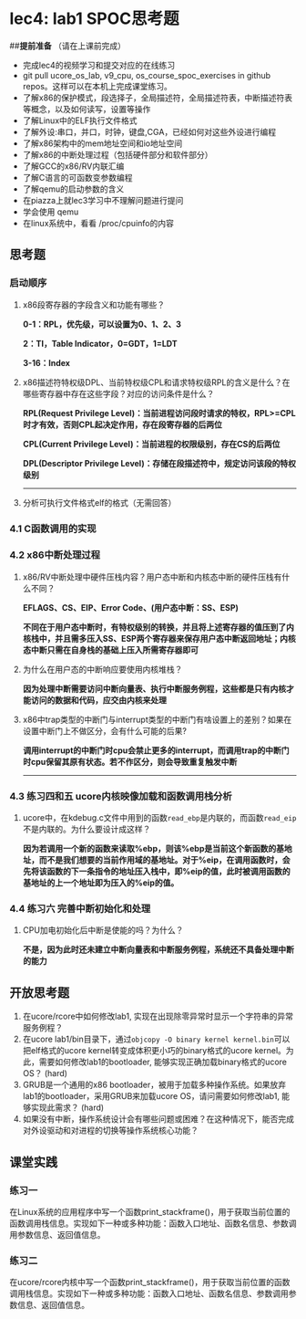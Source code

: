 # lec4: lab1 SPOC思考题

##**提前准备**
（请在上课前完成）

 - 完成lec4的视频学习和提交对应的在线练习
 - git pull ucore_os_lab, v9_cpu, os_course_spoc_exercises in github repos。这样可以在本机上完成课堂练习。
 - 了解x86的保护模式，段选择子，全局描述符，全局描述符表，中断描述符表等概念，以及如何读写，设置等操作
 - 了解Linux中的ELF执行文件格式
 - 了解外设:串口，并口，时钟，键盘,CGA，已经如何对这些外设进行编程
 - 了解x86架构中的mem地址空间和io地址空间
 - 了解x86的中断处理过程（包括硬件部分和软件部分）
 - 了解GCC的x86/RV内联汇编
 - 了解C语言的可函数变参数编程
 - 了解qemu的启动参数的含义
 - 在piazza上就lec3学习中不理解问题进行提问
 - 学会使用 qemu
 - 在linux系统中，看看 /proc/cpuinfo的内容

## 思考题

### 启动顺序

1. x86段寄存器的字段含义和功能有哪些？

   **0-1：RPL，优先级，可以设置为0、1、2、3**

   **2：TI，Table Indicator，0=GDT，1=LDT**

   **3-16：Index**

2. x86描述符特权级DPL、当前特权级CPL和请求特权级RPL的含义是什么？在哪些寄存器中存在这些字段？对应的访问条件是什么？

   **RPL(Request Privilege Level)：当前进程访问段时请求的特权，RPL>=CPL时才有效，否则CPL起决定作用，存在段寄存器的后两位**

   **CPL(Current Privilege Level)：当前进程的权限级别，存在CS的后两位**

   **DPL(Descriptor Privilege Level)：存储在段描述符中，规定访问该段的特权级别**

   ****

3. 分析可执行文件格式elf的格式（无需回答）

### 4.1 C函数调用的实现

### 4.2 x86中断处理过程

1. x86/RV中断处理中硬件压栈内容？用户态中断和内核态中断的硬件压栈有什么不同？

   **EFLAGS、CS、EIP、Error Code、(用户态中断：SS、ESP)**

   **不同在于用户态中断时，有特权级别的转换，并且将上述寄存器的值压到了内核栈中，并且需多压入SS、ESP两个寄存器来保存用户态中断返回地址；内核态中断只需在自身栈的基础上压入所需寄存器即可**

2. 为什么在用户态的中断响应要使用内核堆栈？

   **因为处理中断需要访问中断向量表、执行中断服务例程，这些都是只有内核才能访问的数据和代码，应交由内核来处理**

3. x86中trap类型的中断门与interrupt类型的中断门有啥设置上的差别？如果在设置中断门上不做区分，会有什么可能的后果?

   **调用interrupt的中断门时cpu会禁止更多的interrupt，而调用trap的中断门时cpu保留其原有状态。若不作区分，则会导致重复触发中断**

   ****

### 4.3 练习四和五 ucore内核映像加载和函数调用栈分析

1. ucore中，在kdebug.c文件中用到的函数`read_ebp`是内联的，而函数`read_eip`不是内联的。为什么要设计成这样？

   **因为若调用一个新的函数来读取%ebp，则该%ebp是当前这个新函数的基地址，而不是我们想要的当前作用域的基地址。对于%eip，在调用函数时，会先将该函数的下一条指令的地址压入栈中，即%eip的值，此时被调用函数的基地址的上一个地址即为压入的%eip的值。**

### 4.4 练习六 完善中断初始化和处理

1. CPU加电初始化后中断是使能的吗？为什么？

   **不是，因为此时还未建立中断向量表和中断服务例程，系统还不具备处理中断的能力**

## 开放思考题

1. 在ucore/rcore中如何修改lab1, 实现在出现除零异常时显示一个字符串的异常服务例程？
2. 在ucore lab1/bin目录下，通过`objcopy -O binary kernel kernel.bin`可以把elf格式的ucore kernel转变成体积更小巧的binary格式的ucore kernel。为此，需要如何修改lab1的bootloader, 能够实现正确加载binary格式的ucore OS？ (hard)
3. GRUB是一个通用的x86 bootloader，被用于加载多种操作系统。如果放弃lab1的bootloader，采用GRUB来加载ucore OS，请问需要如何修改lab1, 能够实现此需求？ (hard)
4. 如果没有中断，操作系统设计会有哪些问题或困难？在这种情况下，能否完成对外设驱动和对进程的切换等操作系统核心功能？

## 课堂实践
### 练习一
在Linux系统的应用程序中写一个函数print_stackframe()，用于获取当前位置的函数调用栈信息。实现如下一种或多种功能：函数入口地址、函数名信息、参数调用参数信息、返回值信息。

### 练习二
在ucore/rcore内核中写一个函数print_stackframe()，用于获取当前位置的函数调用栈信息。实现如下一种或多种功能：函数入口地址、函数名信息、参数调用参数信息、返回值信息。
